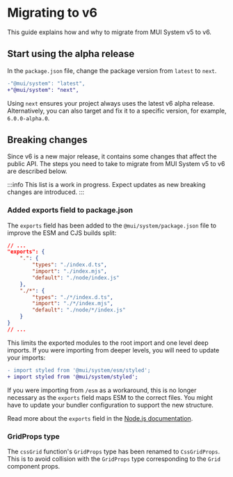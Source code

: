 # Migrating to v6

<p class="description">This guide explains how and why to migrate from MUI System v5 to v6.</p>

## Start using the alpha release

In the `package.json` file, change the package version from `latest` to `next`.

```diff title="package.json"
-"@mui/system": "latest",
+"@mui/system": "next",
```

Using `next` ensures your project always uses the latest v6 alpha release.
Alternatively, you can also target and fix it to a specific version, for example, `6.0.0-alpha.0`.

## Breaking changes

Since v6 is a new major release, it contains some changes that affect the public API.
The steps you need to take to migrate from MUI System v5 to v6 are described below.

:::info
This list is a work in progress.
Expect updates as new breaking changes are introduced.
:::

### Added exports field to package.json

The `exports` field has been added to the `@mui/system/package.json` file to improve the ESM and CJS builds split:

```json title="@mui/system/package.json"
// ...
"exports": {
    ".": {
        "types": "./index.d.ts",
        "import": "./index.mjs",
        "default": "./node/index.js"
    },
    "./*": {
        "types": "./*/index.d.ts",
        "import": "./*/index.mjs",
        "default": "./node/*/index.js"
    }
}
// ...
```

This limits the exported modules to the root import and one level deep imports.
If you were importing from deeper levels, you will need to update your imports:

```diff
- import styled from '@mui/system/esm/styled';
+ import styled from '@mui/system/styled';
```

If you were importing from `/esm` as a workaround, this is no longer necessary as the `exports` field maps ESM to the correct files.
You might have to update your bundler configuration to support the new structure.

Read more about the `exports` field in the [Node.js documentation](https://nodejs.org/api/packages.html#exports).

### GridProps type

The `cssGrid` function's `GridProps` type has been renamed to `CssGridProps`.
This is to avoid collision with the `GridProps` type corresponding to the `Grid` component props.

